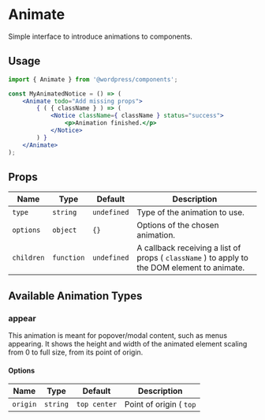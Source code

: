 # Animate

Simple interface to introduce animations to components. 

## Usage

```jsx
import { Animate } from '@wordpress/components';

const MyAnimatedNotice = () => (
	<Animate todo="Add missing props">
		{ ( { className } ) => (
			<Notice className={ className } status="success">
				<p>Animation finished.</p>
			</Notice>
		) }
	</Animate>
);
```

## Props

Name | Type | Default | Description
--- | --- | --- | ---
`type` | `string` | `undefined` | Type of the animation to use.
`options` | `object` | `{}` | Options of the chosen animation.
`children` | `function` | `undefined` | A callback receiving a list of props ( `className` ) to apply to the DOM element to animate.

## Available Animation Types

### appear

This animation is meant for popover/modal content, such as menus appearing. It shows the height and width of the animated element scaling from 0 to full size, from its point of origin. 

#### Options

Name | Type | Default | Description
--- | --- | --- | ---
`origin` | `string` | `top center` | Point of origin ( `top`|`bottom`|`middle right`|`left`|`center`).
